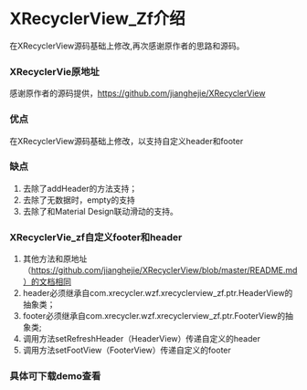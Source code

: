 # XRecyclerView_Zf介绍
在XRecyclerView源码基础上修改,再次感谢原作者的思路和源码。

### XRecyclerVie原地址
感谢原作者的源码提供，https://github.com/jianghejie/XRecyclerView

### 优点
在XRecyclerView源码基础上修改，以支持自定义header和footer
### 缺点
1. 去除了addHeader的方法支持；
2. 去除了无数据时，empty的支持
3. 去除了和Material Design联动滑动的支持。

### XRecyclerVie_zf自定义footer和header
1. 其他方法和原地址（https://github.com/jianghejie/XRecyclerView/blob/master/README.md）的文档相同
2. header必须继承自com.xrecycler.wzf.xrecyclerview_zf.ptr.HeaderView的抽象类；
3. footer必须继承自com.xrecycler.wzf.xrecyclerview_zf.ptr.FooterView的抽象类;
4. 调用方法setRefreshHeader（HeaderView）传递自定义的header
5. 调用方法setFootView（FooterView）传递自定义的footer

### 具体可下载demo查看
